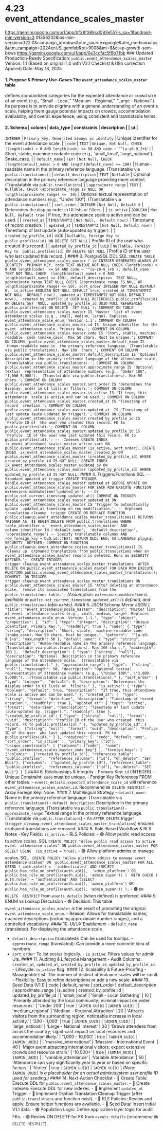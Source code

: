 # 4.23 event_attendance_scales_master

  
https://gemini.google.com/u/1/app/bf28f389cd093e55?is_sa=1&android-min-version=3
01356232&ios-min-version=322.0&campaign_id=bkws&utm_source=google&utm_medium=cpc
&utm_campaign=2024enUS_gemfeb&pt=9008&mt=8&ct=p-growth-sem-bkws 
https://gemini.google.com/u/1/app/0e3ccfac5f6b71bb ### Updated Production-Ready 
Specification: `public.event_attendance_scales_master` Version: 1.1 (Based on 
original 1.0 with V2.1 Checklist & i18n correction Applied) Date: May 18, 2025 
#### 1\. Purpose & Primary Use-Cases The `event_attendance_scales_master` table 
defines standardized categories for the expected attendance or crowd size of an 
event (e.g., "Small - Local," "Medium - Regional," "Large - National"). Its 
purpose is to provide pilgrims with a general understanding of an event's 
scale, helping them gauge potential impacts on crowds, accommodation 
availability, and overall experience, using consistent and translatable terms. 
#### 2\. Schema | column | data_type | constraints | description | | `id` | 
`INTEGER` | `Primary Key, Generated always as identity` | Unique identifier for 
the event attendance scale. | | `code` | `TEXT` | `Unique, Not Null, CHECK 
(length(code) > 0 AND length(code) <= 50 AND code ~ '^[a-z0-9_]+$')` | Short, 
stable, machine-readable code (e.g., 'small_local', 'large_national'). 
Snake_case. | | `default_name` | `TEXT` | `Not Null, CHECK 
(length(default_name) > 0 AND length(default_name) <= 100)` | Human-readable 
name in the primary reference language. (Translatable via 
`public.translations`) | | `default_description` | `TEXT` | `Nullable` | 
Optional description in the primary reference language providing more context. 
(Translatable via `public.translations`) | | `approximate_range` | `TEXT` | 
`Nullable, CHECK (approximate_range IS NULL OR length(approximate_range) <= 
50)` | Optional textual representation of attendance numbers (e.g., "Under 
100"). (Translatable via `public.translations`) | | `sort_order` | `INTEGER` | 
`Not Null, Default 0` | Determines the display order in UI lists or filters. | 
| `is_active` | `BOOLEAN` | `Not Null, Default true` | If true, this attendance 
scale is active and can be used. | | `created_at` | `TIMESTAMPTZ` | `Not Null, 
Default now()` | Timestamp of record creation. | | `updated_at` | `TIMESTAMPTZ` 
| `Not Null, Default now()` | Timestamp of last update (auto-updated by 
trigger). | | `created_by_profile_id` | `UUID` | `Nullable, Foreign Key to 
public.profiles(id) ON DELETE SET NULL` | Profile ID of the user who created 
this record. | | `updated_by_profile_id` | `UUID` | `Nullable, Foreign Key to 
public.profiles(id) ON DELETE SET NULL` | Profile ID of the user who last 
updated this record. | #### 3\. PostgreSQL DDL SQL ``` CREATE TABLE 
public.event_attendance_scales_master ( id INTEGER GENERATED ALWAYS AS IDENTITY 
PRIMARY KEY, code TEXT UNIQUE NOT NULL CHECK (length(code) > 0 AND length(code) 
<= 50 AND code ~ '^[a-z0-9_]+$'), default_name TEXT NOT NULL CHECK 
(length(default_name) > 0 AND length(default_name) <= 100), default_description 
TEXT NULL, approximate_range TEXT NULL CHECK (approximate_range IS NULL OR 
length(approximate_range) <= 50), sort_order INTEGER NOT NULL DEFAULT 0, 
is_active BOOLEAN NOT NULL DEFAULT true, created_at TIMESTAMPTZ NOT NULL 
DEFAULT now(), updated_at TIMESTAMPTZ NOT NULL DEFAULT now(), 
created_by_profile_id UUID NULL REFERENCES public.profiles(id) ON DELETE SET 
NULL, updated_by_profile_id UUID NULL REFERENCES public.profiles(id) ON DELETE 
SET NULL ); COMMENT ON TABLE public.event_attendance_scales_master IS 'Master 
list of event attendance scales (e.g., small, medium, large). Replaces 
event_attendance_scale_enum. Version 1.1'; COMMENT ON COLUMN 
public.event_attendance_scales_master.id IS 'Unique identifier for the event 
attendance scale. Primary Key.'; COMMENT ON COLUMN 
public.event_attendance_scales_master.code IS 'Short, stable, machine-readable 
code (snake_case). Max 50 chars. Must be unique.'; COMMENT ON COLUMN 
public.event_attendance_scales_master.default_name IS 'Human-readable name in 
the primary reference language. (Translatable via public.translations). Max 100 
chars.'; COMMENT ON COLUMN 
public.event_attendance_scales_master.default_description IS 'Optional 
description in the primary reference language of the attendance scale. 
(Translatable via public.translations).'; COMMENT ON COLUMN 
public.event_attendance_scales_master.approximate_range IS 'Optional textual 
representation of attendance numbers (e.g., "Under 100", "1,000-5,000"). 
(Translatable via public.translations). Max 50 chars.'; COMMENT ON COLUMN 
public.event_attendance_scales_master.sort_order IS 'Determines the display 
order in UI lists or filters.'; COMMENT ON COLUMN 
public.event_attendance_scales_master.is_active IS 'If true, this attendance 
scale is active and can be used.'; COMMENT ON COLUMN 
public.event_attendance_scales_master.created_at IS 'Timestamp of record 
creation.'; COMMENT ON COLUMN public.event_attendance_scales_master.updated_at 
IS 'Timestamp of last update (auto-updated by trigger).'; COMMENT ON COLUMN 
public.event_attendance_scales_master.created_by_profile_id IS 'Profile ID of 
the user who created this record. FK to public.profiles(id).'; COMMENT ON 
COLUMN public.event_attendance_scales_master.updated_by_profile_id IS 'Profile 
ID of the user who last updated this record. FK to public.profiles(id).'; -- 
Indexes CREATE INDEX ix_event_attendance_scales_master_active_sort ON 
public.event_attendance_scales_master (is_active, sort_order); CREATE INDEX 
ix_event_attendance_scales_master_created_by ON 
public.event_attendance_scales_master (created_by_profile_id) WHERE 
created_by_profile_id IS NOT NULL; CREATE INDEX 
ix_event_attendance_scales_master_updated_by ON 
public.event_attendance_scales_master (updated_by_profile_id) WHERE 
updated_by_profile_id IS NOT NULL; ``` #### 4\. Triggers/Functions SQL ``` -- 
Standard updated_at trigger CREATE TRIGGER 
handle_event_attendance_scales_master_updated_at BEFORE UPDATE ON 
public.event_attendance_scales_master FOR EACH ROW EXECUTE FUNCTION 
extensions.moddatetime('updated_at'); -- Or 
public.set_current_timestamp_updated_at() COMMENT ON TRIGGER 
handle_event_attendance_scales_master_updated_at ON 
public.event_attendance_scales_master IS 'Trigger to automatically update 
updated_at timestamp on row modification.'; -- Orphaned translation cleanup 
trigger CREATE OR REPLACE FUNCTION 
public.cleanup_event_attendance_scales_master_translations() RETURNS TRIGGER AS 
$$ BEGIN DELETE FROM public.translations WHERE table_identifier = 
'event_attendance_scales_master' AND column_identifier IN ('default_name', 
'default_description', 'approximate_range') -- Specify translatable columns AND 
row_foreign_key = OLD.id::TEXT; RETURN OLD; END; $$ LANGUAGE plpgsql SECURITY 
DEFINER; COMMENT ON FUNCTION 
public.cleanup_event_attendance_scales_master_translations() IS 'Cleans up 
orphaned translations from public.translations when an 
event_attendance_scales_master record is deleted. Runs as SECURITY DEFINER.'; 
CREATE TRIGGER trigger_cleanup_event_attendance_scales_master_translations 
AFTER DELETE ON public.event_attendance_scales_master FOR EACH ROW EXECUTE 
FUNCTION public.cleanup_event_attendance_scales_master_translations(); COMMENT 
ON TRIGGER trigger_cleanup_event_attendance_scales_master_translations ON 
public.event_attendance_scales_master IS 'After deleting an attendance scale, 
remove its associated translations from the public.translations table.'; ``` 
*(Assumption: `extensions.moddatetime` is available or 
`public.set_current_timestamp_updated_at()` is defined, and 
`public.translations` table exists).* #### 5\. JSON Schema Mirror JSON ``` { 
"title": "event_attendance_scale_master", "description": "Master list of event 
attendance scales (e.g., small, medium, large). Replaces 
event_attendance_scale_enum. Version 1.1.", "type": "object", "properties": { 
"id": { "type": "integer", "description": "Unique identifier. Primary Key.", 
"readOnly": true }, "code": { "type": "string", "description": "Short, stable, 
machine-readable code (snake_case). Max 50 chars. Must be unique.", "pattern": 
"^[a-z0-9_]+$", "maxLength": 50 }, "default_name": { "type": "string", 
"description": "Human-readable name in the primary reference language. 
(Translatable via public.translations). Max 100 chars.", "maxLength": 100 }, 
"default_description": { "type": ["string", "null"], "description": "Optional 
description in the primary reference language of the attendance scale. 
(Translatable via public.translations)." }, "approximate_range": { "type": 
["string", "null"], "maxLength": 50, "description": "Optional textual 
representation of attendance numbers (e.g., \"Under 100\", \"1,000-5,000\"). 
(Translatable via public.translations)." }, "sort_order": { "type": "integer", 
"default": 0, "description": "Determines the display order in UI lists or 
filters." }, "is_active": { "type": "boolean", "default": true, "description": 
"If true, this attendance scale is active and can be used." }, "created_at": { 
"type": "string", "format": "date-time", "description": "Timestamp of record 
creation.", "readOnly": true }, "updated_at": { "type": "string", "format": 
"date-time", "description": "Timestamp of last update (auto-updated by 
trigger).", "readOnly": true }, "created_by_profile_id": { "type": ["string", 
"null"], "format": "uuid", "description": "Profile ID of the user who created 
this record. FK to public.profiles(id)." }, "updated_by_profile_id": { "type": 
["string", "null"], "format": "uuid", "description": "Profile ID of the user 
who last updated this record. FK to public.profiles(id)." } }, "required": [ 
"code", "default_name", "sort_order", "is_active" ], "primary_key": ["id"], 
"unique_constraints": [ {"columns": ["code"], "name": 
"event_attendance_scales_master_code_key"} ], "foreign_keys": [ {"columns": 
["created_by_profile_id"], "references_table": "public.profiles", 
"references_columns": ["id"], "on_delete": "SET NULL"}, {"columns": 
["updated_by_profile_id"], "references_table": "public.profiles", 
"references_columns": ["id"], "on_delete": "SET NULL"} ] } ``` #### 6\. 
Relationships & Integrity - Primary Key: `id` (INTEGER) - Unique Constraint: 
`code` must be unique. - Foreign Key References FROM other tables: - 
`events_details.expected_attendance_scale_id` will reference 
`event_attendance_scales_master.id`. Recommend `ON DELETE RESTRICT`. - Array 
Foreign Key: None. #### 7\. Multilingual Strategy - `default_name`: Name in the 
primary reference language. (Translatable via `public.translations`) - 
`default_description`: Description in the primary reference language. 
(Translatable via `public.translations`) - `approximate_range`: Textual range 
in the primary reference language. (Translatable via `public.translations`) - 
An `AFTER DELETE` trigger 
(`trigger_cleanup_event_attendance_scales_master_translations`) ensures 
orphaned translations are removed. #### 8\. Role-Based Workflow & RLS Notes - 
Key Fields: `is_active`. - RLS Policies: - 🟢 Allow public read access to 
active scales. SQL ``` CREATE POLICY "Allow public read access to active event 
attendance scales" ON public.event_attendance_scales_master FOR SELECT USING 
(is_active = true); ``` - 🟢 Allow platform admins to manage scales. SQL ``` 
CREATE POLICY "Allow platform admins to manage event attendance scales" ON 
public.event_attendance_scales_master FOR ALL USING ( auth.role() = 
'authenticated' AND (SELECT public.has_role_on_profile(auth.uid(), 
'admin_platform') OR public.has_role_on_profile(auth.uid(), 'admin_super')) ) 
WITH CHECK ( auth.role() = 'authenticated' AND (SELECT 
public.has_role_on_profile(auth.uid(), 'admin_platform') OR 
public.has_role_on_profile(auth.uid(), 'admin_super')) ); ``` - 🟠 `ON DELETE 
RESTRICT` from `events_details` (when defined) is preferred. #### 9\. ENUM vs 
Lookup Discussion - 🟢 Decision: This table `event_attendance_scales_master` 
*is* the result of promoting the original `event_attendance_scale_enum`. - 
Reason: Allows for translatable names, nuanced descriptions (including 
approximate number ranges), and a controlled vocabulary. #### 10\. UI/UX 
Enablement - `default_name` (translated): For displaying the attendance scale. 
- `default_description` (translated): Can be used for tooltips. - 
`approximate_range` (translated): Can provide a more concrete idea of numbers. 
- `sort_order`: To list scales logically. - `is_active`: Filters values for 
admin UIs. #### 11\. Auditing & Lifecycle Management - Audit Columns: 
`created_at`, `updated_at`, `created_by_profile_id`, `updated_by_profile_id`. - 
Lifecycle: `is_active` flag. #### 12\. Scalability & Future-Proofing - 
Manageable List: The number of distinct attendance scales will be small. - 
Flexibility: Easy to refine descriptions or add a new scale. #### 13\. Seed 
Data (V1.1) | code | default_name | sort_order | default_description | 
approximate_range | is_active | created_by_profile_id | updated_by_profile_id | 
| 'small_local' | 'Small - Local Gathering' | 10 | 'Primarily attended by the 
local community; minimal impact on wider resources.' | 'Under 200' | true | 
`[ADMIN_UUID]` | `[ADMIN_UUID]` | | 'medium_regional' | 'Medium - Regional 
Attraction' | 20 | 'Attracts visitors from the surrounding region; noticeable 
increase in local activity.' | '200 - 1,000' | true | `[ADMIN_UUID]` | 
`[ADMIN_UUID]` | | 'large_national' | 'Large - National Interest' | 30 | 'Draws 
attendees from across the country; significant impact on local resources and 
accommodation likely.' | '1,000 - 10,000' | true | `[ADMIN_UUID]` | 
`[ADMIN_UUID]` | | 'massive_international' | 'Massive - International Event' | 
40 | 'Major event attracting international visitors; expect extensive crowds 
and resource strain.' | '10,000+' | true | `[ADMIN_UUID]` | `[ADMIN_UUID]` | | 
'variable_attendance' | 'Variable Attendance' | 50 | 'Attendance can vary 
significantly year to year or based on specific factors.' | 'Varies' | true | 
`[ADMIN_UUID]` | `[ADMIN_UUID]` | *(Note: `[ADMIN_UUID]` is a placeholder for 
an actual admin/system user profile ID used for seeding.)* #### 14\. 
Next-Action Checklist - 🔴 Create Table: Execute DDL for 
`public.event_attendance_scales_master`. - 🔴 Create Indexes: Execute DDL for 
new indexes. - 🔴 Implement `updated_at` Trigger. - 🔴 Implement Orphan 
Translation Cleanup Trigger (after `public.translations` and function exist). - 
🔴 RLS Policies: Review and apply. Ensure helper functions are available. - 🔴 
Seed Data: Insert initial V1.1 data. - 🟢 Population Logic: Define application 
layer logic for audit FKs. - 🟢 Review ON DELETE for FK from `events_details` 
(recommend `ON DELETE RESTRICT`). 

